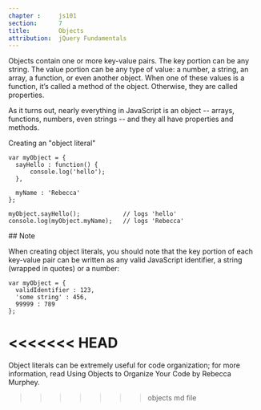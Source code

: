 ```yaml
---
chapter :     js101
section:      7
title:        Objects
attribution:  jQuery Fundamentals
---
```


Objects contain one or more key-value pairs. The key portion can be any string.
The value portion can be any type of value: a number, a string, an array, a
function, or even another object.  When one of these values is a function, it’s
called a method of the object. Otherwise, they are called properties.

As it turns out, nearly everything in JavaScript is an object -- arrays,
functions, numbers, even strings -- and they all have properties and methods.

<div class="example" markdown="1">
Creating an "object literal"

    var myObject = {
      sayHello : function() {
          console.log('hello');
      },

      myName : 'Rebecca'
    };

    myObject.sayHello();            // logs 'hello'
    console.log(myObject.myName);   // logs 'Rebecca'
</div>

<div class="note" markdown="1">
## Note

When creating object literals, you should note that the key portion of each
key-value pair can be written as any valid JavaScript identifier, a string
(wrapped in quotes) or a number:

    var myObject = {
      validIdentifier : 123,
      'some string' : 456,
      99999 : 789
    };
<<<<<<< HEAD
=======

Object literals can be extremely useful for code organization; for more
information, read Using Objects to Organize Your Code by Rebecca Murphey.
>>>>>>> objects md file
</div>
